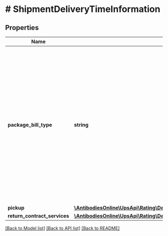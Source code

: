 # # ShipmentDeliveryTimeInformation

## Properties

Name | Type | Description | Notes
------------ | ------------- | ------------- | -------------
**package_bill_type** | **string** | Valid values are:02 - Document only 03 - Non-Document04 - WWEF Pallet07 - Domestic PalletIf 04 is included, Worldwide Express Freight and UPS Worldwide Express Freight Midday services (if applicable) will be included in the response. |
**pickup** | [**\AntibodiesOnline\UpsApi\Rating\DeliveryTimeInformationPickup**](DeliveryTimeInformationPickup.md) |  | [optional]
**return_contract_services** | [**\AntibodiesOnline\UpsApi\Rating\DeliveryTimeInformationReturnContractServices[]**](DeliveryTimeInformationReturnContractServices.md) |  | [optional]

[[Back to Model list]](../../README.md#models) [[Back to API list]](../../README.md#endpoints) [[Back to README]](../../README.md)
